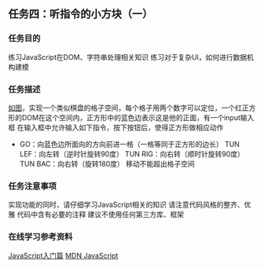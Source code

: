 
## 任务四：听指令的小方块（一）

### 任务目的
练习JavaScript在DOM、字符串处理相关知识
练习对于复杂UI，如何进行数据机构建模
### 任务描述
[如图][1]，实现一个类似棋盘的格子空间，每个格子用两个数字可以定位，一个红正方形的DOM在这个空间内，正方形中的蓝色边表示这是他的正面，有一个input输入框
在输入框中允许输入如下指令，按下按钮后，使得正方形做相应动作
- GO：向蓝色边所面向的方向前进一格（一格等同于正方形的边长）
TUN LEF：向左转（逆时针旋转90度）
TUN RIG：向右转（顺时针旋转90度）
TUN BAC：向右转（旋转180度）
移动不能超出格子空间
### 任务注意事项
实现功能的同时，请仔细学习JavaScript相关的知识
请注意代码风格的整齐、优雅
代码中含有必要的注释
建议不使用任何第三方库、框架
### 在线学习参考资料
[JavaScript入门篇][2]
[MDN JavaScript][3]


  [1]: http://7xrp04.com1.z0.glb.clouddn.com/task_2_33_1.jpg
  [2]: http://www.imooc.com/view/36
  [3]: https://developer.mozilla.org/zh-CN/docs/Web/JavaScript